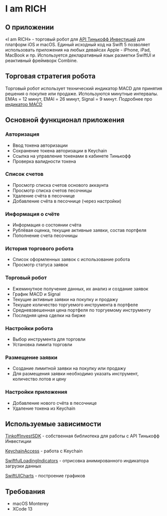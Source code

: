 # I am RICH

## О приложении
«I am RICH» - торговый робот для [API Тинькофф Инвестиций](https://github.com/Tinkoff/investAPI) для платформ iOS и macOS. Единый исходный код на Swift 5 позволяет использовать приложения на любых девайсах Apple - iPhone, iPad, MacBook и пр. Используется декларативный язык разметки SwiftUI и реактивный фреймворк Combine.

## Торговая стратегия робота
Торговый робот использует технический индикатор MACD для принятия решения о покупке или продаже. Используются минутные интервалы. ЕМАs = 12 минут, ЕМАl = 26 минут, Signal = 9 минут. Подробнее про [индикатор MACD](https://ru.wikipedia.org/wiki/Индикатор_MACD)

## Основной функционал приложения
### Авторизация
- Ввод токена авторизации
- Сохранение токена авторизации в Keychain
- Ссылка на управление токенами в кабинете Тинькофф
- Проверка валидности токена

### Список счетов
- Просмотр списка счетов основого аккаунта
- Просмотр списка счетов песочницы
- Удаление счёта в песочнице 
- Добавление счёта в песочнице (через настройки)

### Информация о счёте
- Информация о состоянии счёта
- Рублёвая оценка, текущие активные заявки, состав портфеля
- Пополнение счета песочницы

### История торгового робота
- Список оформленных заявок с использование робота
- Просмотр статуса заявок 

### Торговый робот
- Ежеминутное получение данных, их анализ и создание заявок
- График MACD и Signal
- Текущие активные заявки на покупку и продажу
- Текущее количество торгуемого инструмента в портфеле 
- Средневзвешенная цена портфеля по торгуемому инструменту
- Последняя цена сделки на бирже

### Настройки робота
- Выбор инструмента для торговли
- Установка лимита торговли

### Размещение заявки
- Создание лимитной заявки на покупку или продажу
- Для размещения заявки необходимо указать инструмент, количество лотов и цену

### Настройки приложения
- Добавление нового счёта в песочнице
- Удаление токена из Keychain

## Используемые зависимости

[TinkoffInvestSDK](https://github.com/s41ty/TinkoffInvestSDK.git) - собственная библиотека для работы с API Тинькофф Инвестиции

[KeychainAccess](https://github.com/kishikawakatsumi/KeychainAccess) - работа с Keychain

[SwiftfulLoadingIndicators](https://github.com/SwiftfulThinking/SwiftfulLoadingIndicators.git) - отрисовка анимированного индикатора загрузки данных

[SwiftUICharts](https://github.com/willdale/SwiftUICharts.git) - построение графиков

## Требования 
- macOS Monterey
- XCode 13